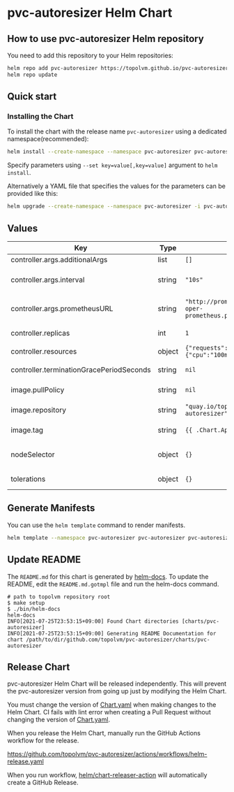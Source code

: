 # pvc-autoresizer Helm Chart

## How to use pvc-autoresizer Helm repository

You need to add this repository to your Helm repositories:

```sh
helm repo add pvc-autoresizer https://topolvm.github.io/pvc-autoresizer
helm repo update
```

## Quick start

### Installing the Chart

To install the chart with the release name `pvc-autoresizer` using a dedicated namespace(recommended):

```sh
helm install --create-namespace --namespace pvc-autoresizer pvc-autoresizer pvc-autoresizer/pvc-autoresizer
```

Specify parameters using `--set key=value[,key=value]` argument to `helm install`.

Alternatively a YAML file that specifies the values for the parameters can be provided like this:

```sh
helm upgrade --create-namespace --namespace pvc-autoresizer -i pvc-autoresizer -f values.yaml pvc-autoresizer/pvc-autoresizer
```

## Values

| Key | Type | Default | Description |
|-----|------|---------|-------------|
| controller.args.additionalArgs | list | `[]` | Specify additional args. |
| controller.args.interval | string | `"10s"` | Specify interval to monitor pvc capacity. Used as "--interval" option |
| controller.args.prometheusURL | string | `"http://prometheus-prometheus-oper-prometheus.prometheus.svc:9090"` | Specify Prometheus URL to query volume stats. Used as "--prometheus-url" option |
| controller.replicas | int | `1` | Specify the number of replicas of the controller Pod. |
| controller.resources | object | `{"requests":{"cpu":"100m","memory":"20Mi"}}` | Specify resources. |
| controller.terminationGracePeriodSeconds | string | `nil` | Specify terminationGracePeriodSeconds. |
| image.pullPolicy | string | `nil` | pvc-autoresizer image pullPolicy. |
| image.repository | string | `"quay.io/topolvm/pvc-autoresizer"` | pvc-autoresizer image repository to use. |
| image.tag | string | `{{ .Chart.AppVersion }}` | pvc-autoresizer image tag to use. |
| nodeSelector | object | `{}` | Map of key-value pairs for scheduling pods on specific nodes |
| tolerations | object | `{}` | Ensure pods are not scheduled on inappropriate nodes |

## Generate Manifests

You can use the `helm template` command to render manifests.

```sh
helm template --namespace pvc-autoresizer pvc-autoresizer pvc-autoresizer/pvc-autoresizer
```

## Update README

The `README.md` for this chart is generated by [helm-docs](https://github.com/norwoodj/helm-docs).
To update the README, edit the `README.md.gotmpl` file and run the helm-docs command.

```console
# path to topolvm repository root
$ make setup
$ ./bin/helm-docs
helm-docs
INFO[2021-07-25T23:53:15+09:00] Found Chart directories [charts/pvc-autoresizer]
INFO[2021-07-25T23:53:15+09:00] Generating README Documentation for chart /path/to/dir/github.com/topolvm/pvc-autoresizer/charts/pvc-autoresizer
```

## Release Chart

pvc-autoresizer Helm Chart will be released independently.
This will prevent the pvc-autoresizer version from going up just by modifying the Helm Chart.

You must change the version of [Chart.yaml](./Chart.yaml) when making changes to the Helm Chart.
CI fails with lint error when creating a Pull Request without changing the version of [Chart.yaml](./Chart.yaml).

When you release the Helm Chart, manually run the GitHub Actions workflow for the release.

https://github.com/topolvm/pvc-autoresizer/actions/workflows/helm-release.yaml

When you run workflow, [helm/chart-releaser-action](https://github.com/helm/chart-releaser-action) will automatically create a GitHub Release.
